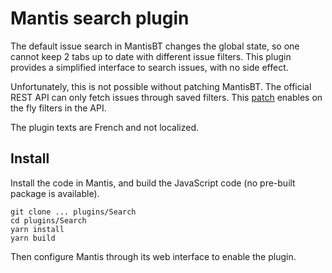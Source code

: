 Mantis search plugin
====================

The default issue search in MantisBT changes the global state,
so one cannot keep 2 tabs up to date with different issue filters.
This plugin provides a simplified interface to search issues,
with no side effect.

Unfortunately, this is not possible without patching MantisBT.
The official REST API can only fetch issues through saved filters.
This [patch](https://github.com/silecs/mantisbt/commit/195c9ec3c19eed81e949ea83cab5b85d3b142d21)
enables on the fly filters in the API.

The plugin texts are French and not localized.


Install
-------

Install the code in Mantis,
and build the JavaScript code (no pre-built package is available).
```
git clone ... plugins/Search
cd plugins/Search
yarn install
yarn build
```

Then configure Mantis through its web interface to enable the plugin.
